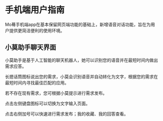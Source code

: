 # 手机端用户指南

Mo蓦手机端app在基本保留网页端功能的基础上，新增语音对话功能，旨在为用户提供更简洁便利的使用环境。

## 小莫助手聊天界面

小莫助手是基于人工智能的聊天机器人，她可以识别您的语音并在最短时间内做出需求应答。

长摁话筒图标说出您的需求，小莫会识别语音并自动转化为文字，根据您的需求在最短时间内寻找最佳匹配的应用。

若不存在现有需求，您可根据小莫提示进行需求发布。

点击左侧键盘图标可以切换为文字输入页面。

点击右侧加号可以快速进行需求发布；我的收藏、我的回答查看。


